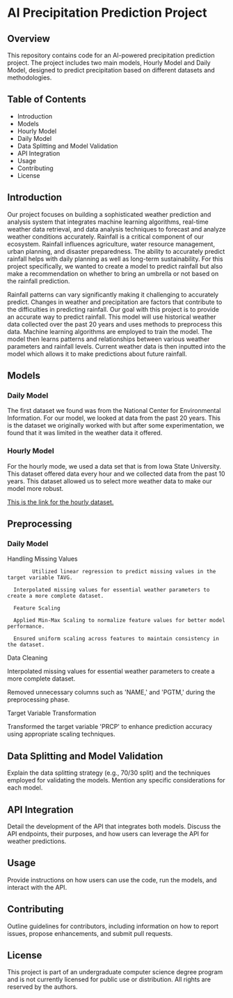 <h1>
      AI Precipitation Prediction Project
</h1>
 
<h2>Overview</h2>
<body>This repository contains code for an AI-powered precipitation prediction project. The project includes two main models, Hourly Model and Daily Model, designed to predict precipitation based on different datasets and methodologies.</body>

<h2> Table of Contents</h2>
<body><ul>
      <li>Introduction</li>
       <li>Models</li>
       <li>Hourly Model</li>
       <li>Daily Model</li>
       <li>Data Splitting and Model Validation</li>
       <li>API Integration</li>
       <li>Usage</li>
       <li>Contributing</li>
       <li>License</li>
</ul>
</body>
<h2>Introduction</h2>
<body>Our project focuses on building a sophisticated weather prediction and analysis system that integrates machine learning algorithms, real-time weather data retrieval, and data analysis techniques to forecast and analyze weather conditions accurately. Rainfall is a critical component of our ecosystem. Rainfall influences agriculture, water resource management, urban planning, and disaster preparedness. The ability to accurately predict rainfall helps with daily planning as well as long-term sustainability. For this project specifically, we wanted to create a model to predict rainfall but also make a recommendation on whether to bring an umbrella or not based on the rainfall prediction.

Rainfall patterns can vary significantly making it challenging to accurately predict. Changes in weather and precipitation are factors that contribute to the difficulties in predicting rainfall. Our goal with this project is to provide an accurate way to predict rainfall. This model will use historical weather data collected over the past 20 years and uses methods to preprocess this data. Machine learning algorithms are employed to train the model. The model then learns patterns and relationships between various weather parameters and rainfall levels. Current weather data is then inputted into the model which allows it to make predictions about future rainfall.​</body>
<h2>Models</h2>
<h3>Daily Model</h3>
The first dataset we found was from the National Center for Environmental Information. For our model, we looked at data from the past 20 years. This is the dataset we originally worked with but after some experimentation, we found that it was limited in the weather data it offered.​


<a href="[https://www.ncdc.noaa.gov/cdo-web/search]This is the link to the daily dataset."></a>

<h3>Hourly Model</h3>
For the hourly mode, we used a data set that is from Iowa State University. This dataset offered data every hour and we collected data from the past 10 years​. This dataset allowed us to select more weather data to make our model more robust.

<a href= 'https://mesonet.agron.iastate.edu/request/download.phtml​'>This is the link for the hourly dataset. </a>

<h2>Preprocessing</h2>
<h3>Daily Model</h3>
      Handling Missing Values​
      
            Utilized linear regression to predict missing values in the target variable TAVG.​
      
      Interpolated missing values for essential weather parameters to create a more complete dataset.​
      
      Feature Scaling​
      
      Applied Min-Max Scaling to normalize feature values for better model performance.​
      
      Ensured uniform scaling across features to maintain consistency in the dataset.​

Data Cleaning​

Interpolated missing values for essential weather parameters to create a more complete dataset.​

Removed unnecessary columns such as 'NAME,' and 'PGTM,' during the preprocessing phase.​

Target Variable Transformation​

Transformed the target variable 'PRCP' to enhance prediction accuracy using appropriate scaling techniques.​

<h2>Data Splitting and Model Validation</h2>
Explain the data splitting strategy (e.g., 70/30 split) and the techniques employed for validating the models. Mention any specific considerations for each model.

<h2>API Integration</h2>
Detail the development of the API that integrates both models. Discuss the API endpoints, their purposes, and how users can leverage the API for weather predictions.

<h2>Usage</h2>
Provide instructions on how users can use the code, run the models, and interact with the API.

<h2>Contributing</h2>
Outline guidelines for contributors, including information on how to report issues, propose enhancements, and submit pull requests.

<h2>License</h2>
This project is part of an undergraduate computer science degree program and is not currently licensed for public use or distribution. All rights are reserved by the authors.
